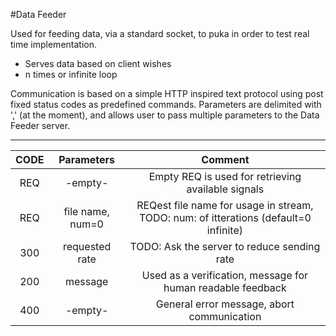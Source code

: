 #Data Feeder

Used for feeding data, via a standard socket, to puka in order to test real time implementation.

* Serves data based on client wishes
 * n times or infinite loop

Communication is based on a simple HTTP inspired text protocol using post fixed
status codes as predefined commands. Parameters are delimited with ',' (at the moment), and allows user to pass multiple parameters to the Data Feeder server.

----------------------------


| CODE       | Parameters    | Comment  |
|:----------:|:-------------:|:-----:|
|REQ| -empty- | Empty REQ is used for retrieving available signals |  
|REQ| file name, num=0| REQest file name for usage in stream, TODO: num: of itterations (default=0 infinite) |
|300| requested rate| TODO: Ask the server to reduce sending rate |
|200| message| Used as a verification, message for human readable feedback |
|400| -empty-| General error message, abort communication|
